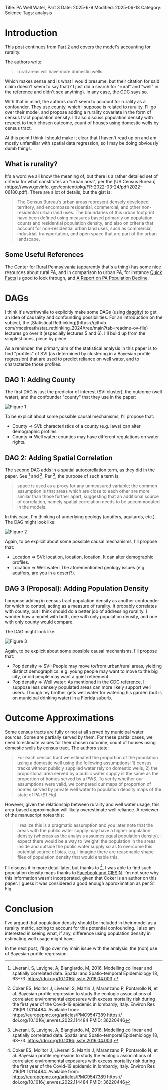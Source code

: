 Title: PA Well Water, Part 3
Date: 2025-6-9
Modified: 2025-06-18
Category: Science
Tags: analysis

# Introduction
This post continues from [Part 2]({filename}./PA_wells_2.md) and covers the 
model's accounting for rurality.

The authors write:

 > rural areas will have more domestic wells.
 
Which makes sense and is what I would presume, but their citation for said 
claim doesn't seem to say that(? I just did a search for "rural" and "well" 
in the reference and didn't see anything). In any case, the [CDC says so](https://www.cdc.gov/environmental-health-services/php/water/private-water-public-health.html).

With that in mind, the authors don't seem to account for rurality as a 
confounder. They use county, which I suppose is related to rurality. I'll go 
over their model, and propose adding a rurality covariate in the form of 
census tract population density. I'll also discuss population density with 
respect to their chosen outcome, count of houses using domestic wells by 
census tract.

At this point I think I should make it clear that I haven't read up on and 
am mostly unfamiliar with 
spatial data regression, so I may be doing obviously dumb things.

## What is rurality?
It's a word we all know the meaning of, but there is a rather detailed set of 
criteria for 
what constitutes an "urban 
area", per the [US Census Bureau](https://www.govinfo.
gov/content/pkg/FR-2022-03-24/pdf/2022-06180.pdf). There are a lot of 
details, but the gist is:

> The Census Bureau’s urban areas represent densely developed territory, and 
> encompass residential, commercial, and other non-residential urban land 
> uses. The boundaries of this urban footprint have been defined using 
> measures based primarily on population counts and residential population 
> density, and also on criteria that account for non-residential urban land 
> uses, such as commercial, industrial, transportation, and open space that 
> are part of the urban landscape.

## Some Useful References
The [Center for Rural Pennsylvania](https://www.rural.pa.gov/home) 
(apparently that's a thing) has some nice resources about rural PA, and in 
comparison to urban PA, for instance [Quick Facts](https://www.rural.pa.gov/data/rural-quick-facts) is good to look through, and [A Report on PA 
Population Decline](https://www.rural.pa.gov/download.cfm?file=Resources/PDFs/Pennsylvania%27s%20Population%20is%20Declining%20Faster%20Than%20Expected%20Fact%20Sheet%20Web.pdf).

# DAGs
I think it's worthwhile to explicitly make some DAGs (using [daggity](https://www.dagitty.net)) to 
get an 
idea of 
causality and confounding possibilities. For an introduction on the subject, 
the [Statistical Rethinking](https://github.
com/rmcelreath/stat_rethinking_2024/tree/main?tab=readme-ov-file) lectures 
go over it (especially lectures 5 and 6). I'll build up from the simplest 
ones, piece by piece.

As a reminder, the primary aim of the statistical analysis in this paper is 
to find "profiles" of SVI (as determined by clustering in a Bayesian profile 
regression) that are used to predict reliance on well water, and to 
characterize those profiles.

## DAG 1: Adding County
The first DAG is just the predictor of interest (SVI cluster), the outcome 
(well water), and the confounder "county" that they use in the paper:

![Figure 1]({static}/images/science/well_water/dag1.png)

To be explicit about some possible causal mechanisms, I'll propose that:
  
  - County => SVI: characteristics of a county (e.g. laws) 
    can alter demographic profiles.
  - County => Well water: counties may have different regulations on water 
    rights.


## DAG 2: Adding Spatial Correlation
The second DAG adds in a spatial autocorellation term, as they did in the 
paper. See [^1] and [^2]. Per [^1], the purpose of such a term is:

> space is used as a proxy for any unmeasured variable; the common 
> assumption is that areas which are close to each other are more similar 
> than those further apart, suggesting that an additional source of 
> correlation, namely spatial correlation needs to be accommodated in the models.

In this case, I'm thinking of underlying geology (aquifers, aquitards, etc.).
The DAG might look like:

![Figure 2]({static}/images/science/well_water/dag2.png)

Again, to be explicit about some possible causal mechanisms, I'll propose that:

- Location => SVI: location, location, location. It can alter demographic profiles.
- Location => Well water: The aforementioned geology issues (e.g. aquifers, 
  are you in a desert?).

## DAG 3 (Proposal): Adding Population Density
I propose adding in census tract population density as another confounder 
for which to 
control, acting as a measure of rurality. It probably correlates with 
county, but I think should do a 
better job of addressing rurality. I wonder how a model with both, one with 
only population density, and one with only county would compare.

The DAG might look like:

![Figure 3]({static}/images/science/well_water/dag3.png)

Again, to be explicit about some possible causal mechanisms, I'll propose that:

- Pop density => SVI: People may move to/from urban/rural areas, yielding 
  distinct demographics. e.g. young people may want to move to the big city, 
  or old people may want a quiet retirement.
- Pop density => Well water: As mentioned in the CDC reference. I suppose 
  less densely populated areas can more likely support well users. Though my 
  brother gets well water for watering his garden (but is on municipal 
  drinking water) in a Florida suburb.

# Outcome Approximations
Some census tracts are fully or not at all served by municipal water sources.
Some are partially served by them. For these partial cases, we need to 
estimate values for their chosen outcome, count of houses using domestic wells by 
census tract. The authors state:

> For each census tract we estimated the proportion of the population using 
> a domestic well using the following assumptions: 1) census tracks without publicly supplied water
> rely on domestic wells, 2) the proportional area served by a public water supply is the same as the
> proportion of homes served by a PWS. To verify whether our assumptions were valid, we compared our
> maps of proportion of homes served by private well water to population density maps of the state of
> PA (S1 Fig).

However, given the relationship between rurality and well water usage, this 
area-based approximation will likely overestimate well reliance. A reviewer 
of the manuscript notes this:

> I realize this is a pragmatic assumption and you later note that the areas with the public water supply may have a higher population density (whereas as the analysis assumes equal population density). I expect there would be a way to ‘weight’ the population in the areas inside and outside the public water supply so as to overcome this potential source of bias. e.g. I imagine there are reasonable shape files of population density that would enable this.

I'll discuss it in more detail later, but thanks to [^2], I was able to find 
such population density maps thanks to [Facebook and CIESIN](https://dataforgood.facebook.com/dfg/tools/high-resolution-population-density-maps). I'm not sure why 
this information wasn't incorporated, given that Coker is an author on this 
paper. I guess it was considered a good enough approximation as per S1 Fig.

# Conclusion
I've argued that population density should be included in their model as a 
rurality metric, acting to account for this potential confounding. I also am 
interested in seeing what, if any, difference using population density in 
estimating well usage might have.

In the next post, I'll go over my main issue with the analysis: the (non)
use of Bayesian profile regression.


[^1]: Liverani, S, Lavigne, A, Blangiardo, M, 2016. Modelling collinear and spatially
correlated data. Spatial and Spatio-temporal Epidemiology 18, 63–73. https://doi.org/10.1016/j.sste.2016.04.003.
[^2]: Coker ES, Molitor J, Liverani S, Martin J, Maranzano P, Pontarollo N, et al. Bayesian profile regression to study the ecologic associations of correlated environmental exposures with excess mortality risk during the first year of the Covid-19 epidemic in lombardy, Italy. Environ Res 216(Pt 1):114484. Available from: https://europepmc.org/articles/PMC9547389 https:// doi.org/10.1016/j.envres.2022.114484 PMID: 36220446
